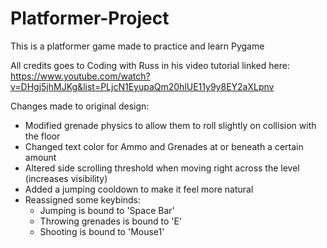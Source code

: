 # Platformer-Project

This is a platformer game made to practice and learn Pygame

All credits goes to Coding with Russ in his video tutorial linked here:
https://www.youtube.com/watch?v=DHgj5jhMJKg&list=PLjcN1EyupaQm20hlUE11y9y8EY2aXLpnv

Changes made to original design:
- Modified grenade physics to allow them to roll slightly on collision with the floor
- Changed text color for Ammo and Grenades at or beneath a certain amount
- Altered side scrolling threshold when moving right across the level (increases visibility)
- Added a jumping cooldown to make it feel more natural
- Reassigned some keybinds:
  - Jumping is bound to 'Space Bar'
  - Throwing grenades is bound to 'E'
  - Shooting is bound to 'Mouse1'
